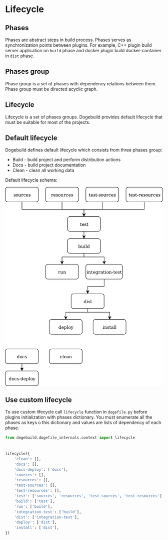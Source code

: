 # Lifecycle

## Phases

Phases are abstract steps in build process.
Phases serves as synchronization points between plugins.
For example, C++ plugin build server application on `build` phase and docker plugin build docker-container in `dist` phase.

## Phases group

Phase group is a set of phases with dependency relations between them.
Phase group must be directed acyclic graph.

## Lifecycle

Lifecycle is a set of phases groups. 
Dogebuild provides default lifecycle that must be suitable for most of the projects.

## Default lifecycle

Dogebuild defines default lifecycle which consists from three phases group:
 - Build - build project and perform distribution actions
 - Docs - build project documentation
 - Clean - clean all working data

Default lifecycle schema:

![](images/default-lifecycle.png)

## Use custom lifecycle

To use custom lifecycle call `lifecycle` function in `dogefile.py` before plugins initialization with phases dictionary.
You must enumerate all the phases as keys o this dictionary and values are lists of dependency of each phase.


```python
from dogebuild.dogefile_internals.context import lifecycle


lifecycle({
    'clean': [],
    'docs': [],
    'docs-deploy': ['docs'],
    'sources': [],
    'resources': [],
    'test-sources': [],
    'test-resources': [],
    'test': ['sources', 'resources', 'test-sources', 'test-resources'],
    'build': ['test'],
    'run': ['build'],
    'integration-test': ['build'],
    'dist': ['integration-test'],
    'deploy': ['dist'],
    'install': ['dist'],
})

```

